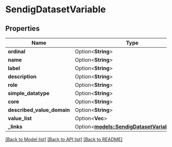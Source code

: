 # SendigDatasetVariable

## Properties

Name | Type | Description | Notes
------------ | ------------- | ------------- | -------------
**ordinal** | Option<**String**> |  | [optional]
**name** | Option<**String**> |  | [optional]
**label** | Option<**String**> |  | [optional]
**description** | Option<**String**> |  | [optional]
**role** | Option<**String**> |  | [optional]
**simple_datatype** | Option<**String**> |  | [optional]
**core** | Option<**String**> |  | [optional]
**described_value_domain** | Option<**String**> |  | [optional]
**value_list** | Option<**Vec<String>**> |  | [optional]
**_links** | Option<[**models::SendigDatasetVariableLinks**](SendigDatasetVariableLinks.md)> |  | [optional]

[[Back to Model list]](../README.md#documentation-for-models) [[Back to API list]](../README.md#documentation-for-api-endpoints) [[Back to README]](../README.md)


